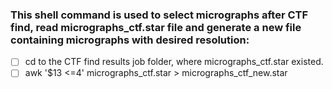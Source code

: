 ### This shell command is used to select micrographs after CTF find, read micrographs_ctf.star file and generate a new file containing micrographs with desired resolution:
- [ ] cd to the CTF find results job folder, where micrographs_ctf.star existed.
- [ ] awk '$13 <=4' micrographs_ctf.star > micrographs_ctf_new.star
